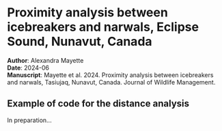 # Proximity analysis between icebreakers and narwals, Eclipse Sound, Nunavut, Canada
**Author**: Alexandra Mayette  
**Date**: 2024-06  
**Manuscript**: Mayette et al. 2024. Proximity analysis between icebreakers and narwals, Tasiujaq, Nunavut, Canada. Journal of Wildlife Management.  

## Example of code for the distance analysis
In preparation...
